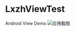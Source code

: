 # LxzhViewTest
Android View Demo
![应用截图](http://o8ydbqznc.bkt.clouddn.com/com.lxzh123.demo.testview.png)

